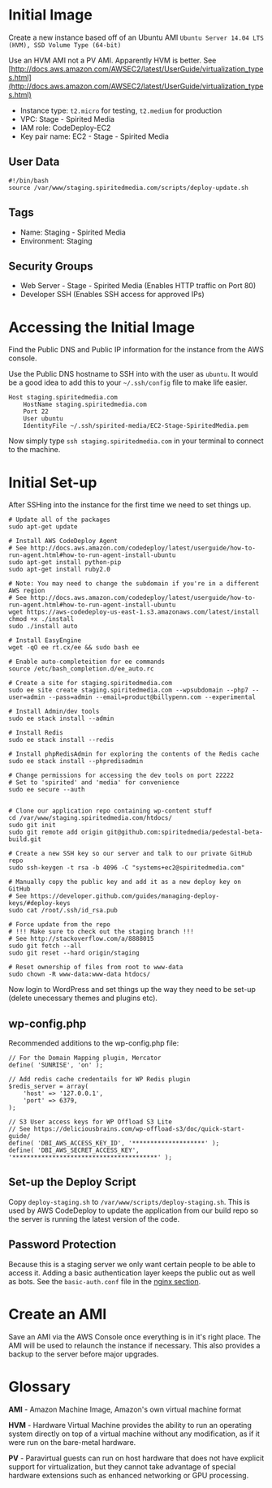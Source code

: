 # Initial Image
Create a new instance based off of an Ubuntu AMI `Ubuntu Server 14.04 LTS (HVM), SSD Volume Type (64-bit)`

Use an HVM AMI not a PV AMI. Apparently HVM is better. See [http://docs.aws.amazon.com/AWSEC2/latest/UserGuide/virtualization_types.html](http://docs.aws.amazon.com/AWSEC2/latest/UserGuide/virtualization_types.html)

 - Instance type: `t2.micro` for testing, `t2.medium` for production
 - VPC: Stage - Spirited Media
 - IAM role: CodeDeploy-EC2
 - Key pair name: EC2 - Stage - Spirited Media

## User Data
```
#!/bin/bash
source /var/www/staging.spiritedmedia.com/scripts/deploy-update.sh
```

## Tags
- Name: Staging - Spirited Media
- Environment: Staging

## Security Groups
- Web Server - Stage - Spirited Media (Enables HTTP traffic on Port 80)
- Developer SSH (Enables SSH access for approved IPs)

# Accessing the Initial Image
Find the Public DNS and Public IP information for the instance from the AWS console.

Use the Public DNS hostname to SSH into with the user as `ubuntu`. It would be a good idea to add this to your `~/.ssh/config` file to make life easier.

```
Host staging.spiritedmedia.com
	HostName staging.spiritedmedia.com
	Port 22
	User ubuntu
	IdentityFile ~/.ssh/spirited-media/EC2-Stage-SpiritedMedia.pem
```
Now simply type `ssh staging.spiritedmedia.com` in your terminal to connect to the machine.

# Initial Set-up
After SSHing into the instance for the first time we need to set things up.

```
# Update all of the packages
sudo apt-get update

# Install AWS CodeDeploy Agent
# See http://docs.aws.amazon.com/codedeploy/latest/userguide/how-to-run-agent.html#how-to-run-agent-install-ubuntu
sudo apt-get install python-pip
sudo apt-get install ruby2.0

# Note: You may need to change the subdomain if you're in a different AWS region
# See http://docs.aws.amazon.com/codedeploy/latest/userguide/how-to-run-agent.html#how-to-run-agent-install-ubuntu
wget https://aws-codedeploy-us-east-1.s3.amazonaws.com/latest/install
chmod +x ./install
sudo ./install auto

# Install EasyEngine
wget -qO ee rt.cx/ee && sudo bash ee

# Enable auto-completeition for ee commands
source /etc/bash_completion.d/ee_auto.rc

# Create a site for staging.spiritedmedia.com
sudo ee site create staging.spiritedmedia.com --wpsubdomain --php7 --user=admin --pass=admin --email=product@billypenn.com --experimental

# Install Admin/dev tools
sudo ee stack install --admin

# Install Redis
sudo ee stack install --redis

# Install phpRedisAdmin for exploring the contents of the Redis cache
sudo ee stack install --phpredisadmin

# Change permissions for accessing the dev tools on port 22222
# Set to 'spirited' and 'media' for convenience
sudo ee secure --auth


# Clone our application repo containing wp-content stuff
cd /var/www/staging.spiritedmedia.com/htdocs/
sudo git init
sudo git remote add origin git@github.com:spiritedmedia/pedestal-beta-build.git

# Create a new SSH key so our server and talk to our private GitHub repo
sudo ssh-keygen -t rsa -b 4096 -C "systems+ec2@spiritedmedia.com"

# Manually copy the public key and add it as a new deploy key on GitHub
# See https://developer.github.com/guides/managing-deploy-keys/#deploy-keys
sudo cat /root/.ssh/id_rsa.pub

# Force update from the repo
# !!! Make sure to check out the staging branch !!!
# See http://stackoverflow.com/a/8888015
sudo git fetch --all
sudo git reset --hard origin/staging

# Reset ownership of files from root to www-data
sudo chown -R www-data:www-data htdocs/
```

Now login to WordPress and set things up the way they need to be set-up (delete unecessary themes and plugins etc).

## wp-config.php

Recommended additions to the wp-config.php file:

```
// For the Domain Mapping plugin, Mercator
define( 'SUNRISE', 'on' );

// Add redis cache credentails for WP Redis plugin
$redis_server = array(
    'host' => '127.0.0.1',
    'port' => 6379,
);

// S3 User access keys for WP Offload S3 Lite
// See https://deliciousbrains.com/wp-offload-s3/doc/quick-start-guide/
define( 'DBI_AWS_ACCESS_KEY_ID', '********************' );
define( 'DBI_AWS_SECRET_ACCESS_KEY', '****************************************' );

```

## Set-up the Deploy Script
Copy `deploy-staging.sh` to `/var/www/scripts/deploy-staging.sh`. This is used by AWS CodeDeploy to update the application from our build repo so the server is running the latest version of the code.

## Password Protection
Because this is a staging server we only want certain people to be able to access it. Adding a basic authentication layer keeps the public out as well as bots. See the `basic-auth.conf` file in the [nginx section](../nginx/).

# Create an AMI
Save an AMI via the AWS Console once everything is in it's right place. The AMI will be used to relaunch the instance if necessary. This also provides a backup to the server before major upgrades.


# Glossary
**AMI** - Amazon Machine Image, Amazon's own virtual machine format

**HVM** - Hardware Virtual Machine provides the ability to run an operating system directly on top of a virtual machine without any modification, as if it were run on the bare-metal hardware.

**PV** - Paravirtual guests can run on host hardware that does not have explicit support for virtualization, but they cannot take advantage of special hardware extensions such as enhanced networking or GPU processing.
